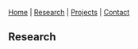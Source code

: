 [Home](/index.md) | [Research](/research/index.md) | [Projects](/projects/index.md) | [Contact](/contact/index.md)

## Research
